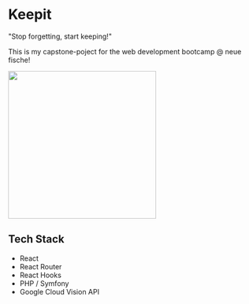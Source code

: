 # Keepit
"Stop forgetting, start keeping!"

This is my capstone-poject for the web development bootcamp @ neue fische!

<img src="https://github.com/mariothomsen/keepit/blob/master/readme.gif?raw=true" width="300px">

## Tech Stack
- React
- React Router
- React Hooks
- PHP / Symfony
- Google Cloud Vision API


